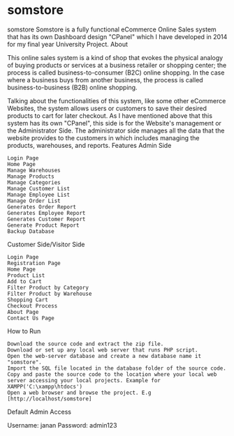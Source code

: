 # somstore
somstore
Somstore is a fully functional eCommerce Online Sales system that has its own Dashboard design "CPanel" which I have developed in 2014 for my final year University Project.
About

This online sales system is a kind of shop that evokes the physical analogy of buying products or services at a business retailer or shopping center; the process is called business-to-consumer (B2C) online shopping. In the case where a business buys from another business, the process is called business-to-business (B2B) online shopping.

Talking about the functionalities of this system, like some other eCommerce Websites, the system allows users or customers to save their desired products to cart for later checkout. As I have mentioned above that this system has its own "CPanel", this side is for the Website's management or the Administrator Side. The administrator side manages all the data that the website provides to the customers in which includes managing the products, warehouses, and reports.
Features
Admin Side

    Login Page
    Home Page
    Manage Warehouses
    Manage Products
    Manage Categories
    Manage Customer List
    Manage Employee List
    Manage Order List
    Generates Order Report
    Generates Employee Report
    Generates Customer Report
    Generate Product Report
    Backup Database

Customer Side/Visitor Side

    Login Page
    Registration Page
    Home Page
    Product List
    Add to Cart
    Filter Product by Category
    Filter Product by Warehouse
    Shopping Cart
    Checkout Process
    About Page
    Contact Us Page

How to Run

    Download the source code and extract the zip file.
    Download or set up any local web server that runs PHP script.
    Open the web-server database and create a new database name it "somstore".
    Import the SQL file located in the database folder of the source code.
    Copy and paste the source code to the location where your local web server accessing your local projects. Example for XAMPP('C:\xampp\htdocs')
    Open a web browser and browse the project. E.g [http://localhost/somstore]

Default Admin Access

Username: janan
Password: admin123
